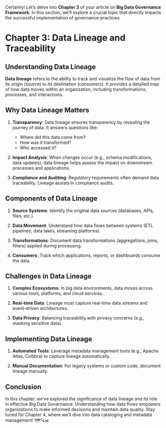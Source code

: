 Certainly! Let’s delve into **Chapter 3** of your article on **Big Data Governance Framework**. In this section, we’ll explore a crucial topic that directly impacts the successful implementation of governance practices.

# Chapter 3: Data Lineage and Traceability

## Understanding Data Lineage

**Data lineage** refers to the ability to track and visualize the flow of data from its origin (source) to its destination (consumers). It provides a detailed map of how data moves within an organization, including transformations, processes, and interactions.

## Why Data Lineage Matters

1. **Transparency**: Data lineage ensures transparency by revealing the journey of data. It answers questions like:
    
    - Where did this data come from?
    - How was it transformed?
    - Who accessed it?
2. **Impact Analysis**: When changes occur (e.g., schema modifications, data updates), data lineage helps assess the impact on downstream processes and applications.
    
3. **Compliance and Auditing**: Regulatory requirements often demand data traceability. Lineage assists in compliance audits.
    

## Components of Data Lineage

1. **Source Systems**: Identify the original data sources (databases, APIs, files, etc.).
    
2. **Data Movement**: Understand how data flows between systems (ETL pipelines, data lakes, streaming platforms).
    
3. **Transformations**: Document data transformations (aggregations, joins, filters) applied during processing.
    
4. **Consumers**: Track which applications, reports, or dashboards consume the data.
    

## Challenges in Data Lineage

1. **Complex Ecosystems**: In big data environments, data moves across various tools, platforms, and cloud services.
    
2. **Real-time Data**: Lineage must capture real-time data streams and event-driven architectures.
    
3. **Data Privacy**: Balancing traceability with privacy concerns (e.g., masking sensitive data).
    

## Implementing Data Lineage

1. **Automated Tools**: Leverage metadata management tools (e.g., Apache Atlas, Collibra) to capture lineage automatically.
    
2. **Manual Documentation**: For legacy systems or custom code, document lineage manually.
    

## Conclusion

In this chapter, we’ve explored the significance of data lineage and its role in effective Big Data Governance. Understanding how data flows empowers organizations to make informed decisions and maintain data quality. Stay tuned for Chapter 4, where we’ll dive into data cataloging and metadata management! 🗺️🔍📊